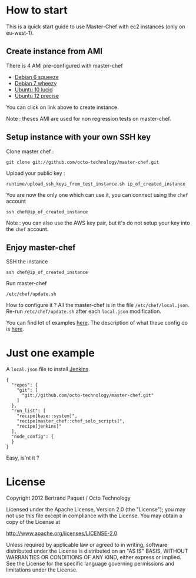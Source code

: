 # How to start

This is a quick start guide to use Master-Chef with ec2 instances (only on eu-west-1).

## Create instance from AMI

There is 4 AMI pre-configured with master-chef
* [Debian 6 squeeze](https://console.aws.amazon.com/ec2/home?region=eu-west-1#launchAmi=ami-d1cef5a5)
* [Debian 7 wheezy](https://console.aws.amazon.com/ec2/home?region=eu-west-1#launchAmi=ami-79393b0d)
* [Ubuntu 10 lucid](https://console.aws.amazon.com/ec2/home?region=eu-west-1#launchAmi=ami-2bcff45f)
* [Ubuntu 12 precise](https://console.aws.amazon.com/ec2/home?region=eu-west-1#launchAmi=ami-e36d5797)

You can click on link above to create instance.

Note : theses AMI are used for non regression tests on master-chef.

## Setup instance with your own SSH key

Clone master chef :

    git clone git://github.com/octo-technology/master-chef.git

Upload your public key :

    runtime/upload_ssh_keys_from_test_instance.sh ip_of_created_instance

You are now the only one which can use it, you can connect using the `chef` account

    ssh chef@ip_of_created_instance

Note : you can also use the AWS key pair, but it's do not setup your key into the `chef` account.

## Enjoy master-chef

SSH the instance

    ssh chef@ip_of_created_instance

Run master-chef

    /etc/chef/update.sh

How to configure it ? All the master-chef is in the file `/etc/chef/local.json`. Re-run `/etc/chef/update.sh` after each `local.json` modification.

You can find lot of examples [here](https://github.com/octo-technology/master-chef/tree/master/tests/json).
The description of what these config do is [here](https://github.com/octo-technology/master-chef/blob/master/tests/tests/what_is_tested.txt).

# Just one example

A `local.json` file to install [Jenkins](http://jenkins-ci.org/).

    {
      "repos": {
        "git": [
          "git://github.com/octo-technology/master-chef.git"
        ]
      },
      "run_list": [
        "recipe[base::system]",
        "recipe[master_chef::chef_solo_scripts]",
        "recipe[jenkins]"
      ],
      "node_config": {
      }
    }

Easy, is'nt it ?

# License

Copyright 2012 Bertrand Paquet / Octo Technology

Licensed under the Apache License, Version 2.0 (the "License");
you may not use this file except in compliance with the License.
You may obtain a copy of the License at

http://www.apache.org/licenses/LICENSE-2.0

Unless required by applicable law or agreed to in writing, software
distributed under the License is distributed on an "AS IS" BASIS,
WITHOUT WARRANTIES OR CONDITIONS OF ANY KIND, either express or implied.
See the License for the specific language governing permissions and
limitations under the License.